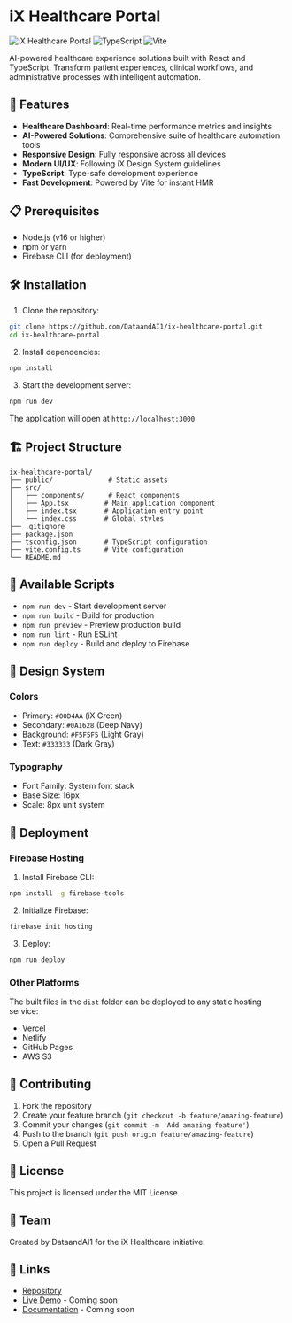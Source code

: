 # iX Healthcare Portal

![iX Healthcare Portal](https://img.shields.io/badge/React-18.2.0-blue.svg)
![TypeScript](https://img.shields.io/badge/TypeScript-5.2.2-blue.svg)
![Vite](https://img.shields.io/badge/Vite-5.2.0-purple.svg)

AI-powered healthcare experience solutions built with React and TypeScript. Transform patient experiences, clinical workflows, and administrative processes with intelligent automation.

## 🚀 Features

- **Healthcare Dashboard**: Real-time performance metrics and insights
- **AI-Powered Solutions**: Comprehensive suite of healthcare automation tools
- **Responsive Design**: Fully responsive across all devices
- **Modern UI/UX**: Following iX Design System guidelines
- **TypeScript**: Type-safe development experience
- **Fast Development**: Powered by Vite for instant HMR

## 📋 Prerequisites

- Node.js (v16 or higher)
- npm or yarn
- Firebase CLI (for deployment)

## 🛠️ Installation

1. Clone the repository:
```bash
git clone https://github.com/DataandAI1/ix-healthcare-portal.git
cd ix-healthcare-portal
```

2. Install dependencies:
```bash
npm install
```

3. Start the development server:
```bash
npm run dev
```

The application will open at `http://localhost:3000`

## 🏗️ Project Structure

```
ix-healthcare-portal/
├── public/              # Static assets
├── src/
│   ├── components/      # React components
│   ├── App.tsx         # Main application component
│   ├── index.tsx       # Application entry point
│   └── index.css       # Global styles
├── .gitignore
├── package.json
├── tsconfig.json       # TypeScript configuration
├── vite.config.ts      # Vite configuration
└── README.md
```

## 📝 Available Scripts

- `npm run dev` - Start development server
- `npm run build` - Build for production
- `npm run preview` - Preview production build
- `npm run lint` - Run ESLint
- `npm run deploy` - Build and deploy to Firebase

## 🎨 Design System

### Colors
- Primary: `#00D4AA` (iX Green)
- Secondary: `#0A1628` (Deep Navy)
- Background: `#F5F5F5` (Light Gray)
- Text: `#333333` (Dark Gray)

### Typography
- Font Family: System font stack
- Base Size: 16px
- Scale: 8px unit system

## 🚢 Deployment

### Firebase Hosting

1. Install Firebase CLI:
```bash
npm install -g firebase-tools
```

2. Initialize Firebase:
```bash
firebase init hosting
```

3. Deploy:
```bash
npm run deploy
```

### Other Platforms

The built files in the `dist` folder can be deployed to any static hosting service:
- Vercel
- Netlify
- GitHub Pages
- AWS S3

## 🤝 Contributing

1. Fork the repository
2. Create your feature branch (`git checkout -b feature/amazing-feature`)
3. Commit your changes (`git commit -m 'Add amazing feature'`)
4. Push to the branch (`git push origin feature/amazing-feature`)
5. Open a Pull Request

## 📄 License

This project is licensed under the MIT License.

## 👥 Team

Created by DataandAI1 for the iX Healthcare initiative.

## 🔗 Links

- [Repository](https://github.com/DataandAI1/ix-healthcare-portal)
- [Live Demo](#) - Coming soon
- [Documentation](#) - Coming soon